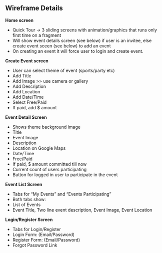 ## Wireframe Details


**Home screen**

- Quick Tour -> 3 sliding screens with animation/graphics that runs only first time on a fragment
- Will show event details screen (see below) if user is an invitee, else create event sceen (see below) to add an event
- On creating an event it will force user to login and create event.

**Create Event screen**

- User can select theme of event (sports/party etc)
- Add Title
- Add Image >> use camera or gallery
- Add Description
- Add Location
- Add Date/Time
- Select Free/Paid
- If paid, add $ amount

**Event Detail Screen**

- Shows theme background image 
- Title
- Event Image
- Description
- Location on Google Maps
- Date/Time
- Free/Paid
- If paid, $ amount committed till now
- Current count of users participating
- Button for logged in user to participate in the event

**Event List Screen**

- Tabs for “My Events” and “Events Participating”
- Both tabs show:
 - List of Events
 - Event Title, Two line event description, Event Image, Event Location

**Login/Register Screen**

- Tabs for Login/Register
 - Login Form: (Email/Password)
 - Register Form: (Email/Password)
 - Forgot Password Link
